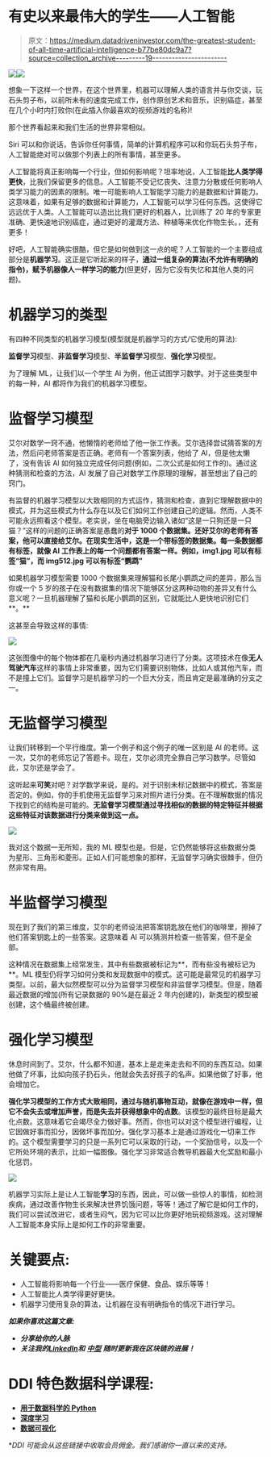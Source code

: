 # 有史以来最伟大的学生——人工智能

> 原文：<https://medium.datadriveninvestor.com/the-greatest-student-of-all-time-artificial-intelligence-b77be80dc9a7?source=collection_archive---------19----------------------->

[![](img/58e3c6349029623de8a2aefd2df6d277.png)](http://www.track.datadriveninvestor.com/1B9E)![](img/441afd6f65750910952a14ff57c2ddcd.png)

想象一下这样一个世界，在这个世界里，机器可以理解人类的语言并与你交谈，玩石头剪子布，以前所未有的速度完成工作，创作原创艺术和音乐，识别癌症，甚至在几个小时内打败你(在此插入你最喜欢的视频游戏的名称)!

那个世界看起来和我们生活的世界非常相似。

Siri 可以和你说话，告诉你任何事情，简单的计算机程序可以和你玩石头剪子布，人工智能绝对可以做那个列表上的所有事情，甚至更多。

人工智能将真正影响每一个行业，但如何影响呢？坦率地说，人工智能**比人类学得更快**，比我们保留更多的信息。人工智能不受记忆丧失、注意力分散或任何影响人类学习能力的因素的限制。唯一可能影响人工智能学习能力的是数据和计算能力。这意味着，如果有足够的数据和计算能力，人工智能可以学习任何东西。这使得它远远优于人类。人工智能可以造出比我们更好的机器人，比训练了 20 年的专家更准确、更快速地识别癌症，通过更好的灌溉方法、种植等来优化作物生长。，还有更多！

好吧，人工智能确实很酷，但它是如何做到这一点的呢？人工智能的一个主要组成部分是**机器学习**。这正是它听起来的样子，**通过一组复杂的算法(不允许有明确的指令)，赋予机器像人一样学习的能力**(但更好，因为它没有失忆和其他人类的问题)。

# **机器学习的类型**

有四种不同类型的机器学习模型(模型就是机器学习的方式/它使用的算法):

**监督学习**模型、**非监督学习**模型、**半监督学习**模型、**强化学习**模型。

为了理解 ML，让我们以一个学生 Al 为例，他正试图学习数学。对于这些类型中的每一种，Al 都将作为我们的机器学习模型。

# **监督学习模型**

艾尔对数学一窍不通，他懒惰的老师给了他一张工作表。艾尔选择尝试猜答案的方法，然后问老师答案是否正确。老师有一个答案列表，他给了 Al，但是他太懒了，没有告诉 Al 如何独立完成任何问题(例如，二次公式是如何工作的)。通过这种猜测和检查的方法，Al 发展了自己对数学工作原理的理解，甚至想出了自己的窍门。

有监督的机器学习模型以大致相同的方式运作，猜测和检查，直到它理解数据中的模式，并为这些模式为什么存在以及它们如何工作创建自己的逻辑。然而，人类不可能永远照看这个模型。老实说，坐在电脑旁边输入诸如“这是一只狗还是一只猫？”这样的问题的正确答案是愚蠢的**对于 1000 个数据集。还好艾尔的老师有答案，他可以直接给艾尔。在现实生活中，这是一个带标签的数据集。每一条数据都有标签，就像 Al 工作表上的每一个问题都有答案一样。例如，img1.jpg 可以有标签“猫”，而 img512.jpg 可以有标签“鹦鹉”**

如果机器学习模型需要 1000 个数据集来理解猫和长尾小鹦鹉之间的差异，那么当你或一个 5 岁的孩子在没有数据集的情况下能够区分这两种动物的差异又有什么意义呢？一旦机器理解了猫和长尾小鹦鹉的区别，它就能比人更快地识别它们**。**

这甚至会导致这样的事情:

![](img/cc90848aea730dcb2db1652eb4e569b3.png)

这张图像中的每个物体都在几毫秒内通过机器学习进行了分类。这项技术在像**无人驾驶汽车**这样的事情上非常重要，因为它们需要识别物体，比如人或其他汽车，而不是撞上它们。监督学习是机器学习的一个巨大分支，而且肯定是最准确的分支之一。

# **无监督学习模型**

让我们转移到一个平行维度。第一个例子和这个例子的唯一区别是 Al 的老师。这一次，艾尔的老师忘记了答题卡。现在，艾尔必须完全靠自己学习数学。尽管如此，艾尔还是学会了。

这听起来**可笑**对吧？对学数学来说，是的。对于识别未标记数据中的模式，答案是否定的。例如，你的手机使用无监督学习来对照片进行分类。在不理解数据的情况下找到它的结构是可能的。**无监督学习模型通过寻找相似的数据的特定特征并根据这些特征对该数据进行分类来做到这一点。**

![](img/ad8191d82d12adb987662e5a9d31518d.png)

我对这个数据一无所知，我的 ML 模型也是。但是，它仍然能够将这些数据分类为星形、三角形和菱形。正如人们可能想象的那样，无监督学习确实很棘手，但仍然非常有用。

# **半监督学习模型**

现在到了我们的第三维度，艾尔的老师设法把答案钥匙放在他们的咖啡里，擦掉了他们答案钥匙上的一些答案。这意味着 Al 可以猜测并检查一些答案，但不是全部。

这种情况在数据集上经常发生，其中有些数据被标记为**，而有些没有被标记为**。ML 模型仍将学习如何分类和发现数据中的模式。这可能是最常见的机器学习类型。以前，最大似然模型可以分为监督学习模型和非监督学习模型。但是，随着最近数据的增加(所有记录数据的 90%是在最近 2 年内创建的)，新类型的模型被创建，这个桶最终被创建。

# **强化学习模型**

休息时间到了。艾尔，什么都不知道，基本上是走来走去和不同的东西互动。如果他做了坏事，比如向孩子扔石头，他就会失去好孩子的名声。如果他做了好事，他会增加它。

**强化学习模型的工作方式大致相同，通过与随机事物互动，就像在游戏中一样，但它不会失去或增加声誉，而是失去并获得想象中的点数**。该模型的最终目标是最大化点数。这意味着它会竭尽全力做好事。然而，你也可以对这个模型进行编程，让它因做好事而扣分，因做坏事而加分。强化学习基本上是通过游戏化一切来工作的。这个模型需要学习的只是一系列它可以采取的行动，一个奖励信号，以及一个它所处环境的表示，比如一幅图像。强化学习非常适合教导机器最大化奖励和最小化惩罚。

![](img/5c271983fbb05da777bbd078664cecb0.png)

机器学习实际上是让人工智能**学习**的东西，因此，可以做一些惊人的事情，如检测疾病，通过改善作物生长来解决世界饥饿问题，等等！通过了解它是如何工作的，我们可以尝试改进它，或者生闷气，因为它可以比你更好地玩视频游戏。这对理解人工智能本身实际上是如何工作的非常重要。

# **关键要点:**

*   人工智能将影响每一个行业——医疗保健、食品、娱乐等等！
*   人工智能比人类学得更好更快。
*   机器学习使用复杂的算法，让机器在没有明确指令的情况下进行学习。

***如果你喜欢这篇文章:***

*   ***分享给你的人脉***
*   ***关注我的***[***LinkedIn***](https://www.linkedin.com/in/areez-bhanji/)***和*** [***中型***](https://medium.com/@areezbhanji) ***随时更新我在区块链的进展！***

# DDI 特色数据科学课程:

*   [**用于数据科学的 Python**](http://go.datadriveninvestor.com/intro-python/mb)
*   [**深度学习**](http://go.datadriveninvestor.com/deeplearningpython/mb)
*   [**数据可视化**](http://go.datadriveninvestor.com/datavisualization/mb)

**DDI 可能会从这些链接中收取会员佣金。我们感谢你一直以来的支持。*